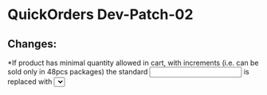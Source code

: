 QuickOrders Dev-Patch-02
=============
Changes:
-------------
*If product has minimal quantity allowed in cart, with increments (i.e. can be sold only in 48pcs packages) the standard <INPUT> is replaced with <SELECT> that has value incrementation untill it reaches number equal to pcs available in stock.
*Displaying product image
*Added PL_pl language pack


